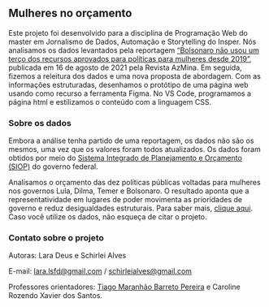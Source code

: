 ## Mulheres no orçamento

Este projeto foi desenvolvido para a disciplina de Programação Web do master em Jornalismo de Dados, Automação e Storytelling do Insper. Nós analisamos os dados levantados pela reportagem [“Bolsonaro não usou um terço dos recursos aprovados para políticas para mulheres desde 2019”](https://azmina.com.br/reportagens/bolsonaro-nao-usou-um-terco-dos-recursos-aprovados-para-politicas-para-mulheres-desde-2019/), publicada em 16 de agosto de 2021 pela Revista AzMina. Em seguida, fizemos a releitura dos dados e uma nova proposta de abordagem. Com as informações estruturadas, desenhamos o protótipo de uma página web usando como recurso a ferramenta Figma. No VS Code, programamos a página html e estilizamos o conteúdo com a linguagem CSS.

### Sobre os dados

Embora a análise tenha partido de uma reportagem, os dados não são os mesmos, uma vez que os valores foram todos atualizados. Os dados foram obtidos por meio do [Sistema Integrado de Planejamento e Orçamento (SIOP)](https://www.siop.planejamento.gov.br/modulo/login/index.html#/) do governo federal.

Analisamos o orçamento das dez políticas públicas voltadas para mulheres nos governos Lula, Dilma, Temer e Bolsonaro. O resultado aponta que a representatividade em lugares de poder movimenta as prioridades de governo e reduz desigualdades estruturais. Para saber mais, [clique aqui](https://schirlei.github.io/mulheres-orcamento/). Caso você utilize os dados, não esqueça de citar o projeto.

### Contato sobre o projeto

Autoras: Lara Deus e Schirlei Alves

E-mail: lara.lsfd@gmail.com / schirleialves@gmail.com

Professores orientadores: [Tiago Maranhão Barreto Pereira](https://github.com/tiagombp) e Caroline Rozendo Xavier dos Santos.
